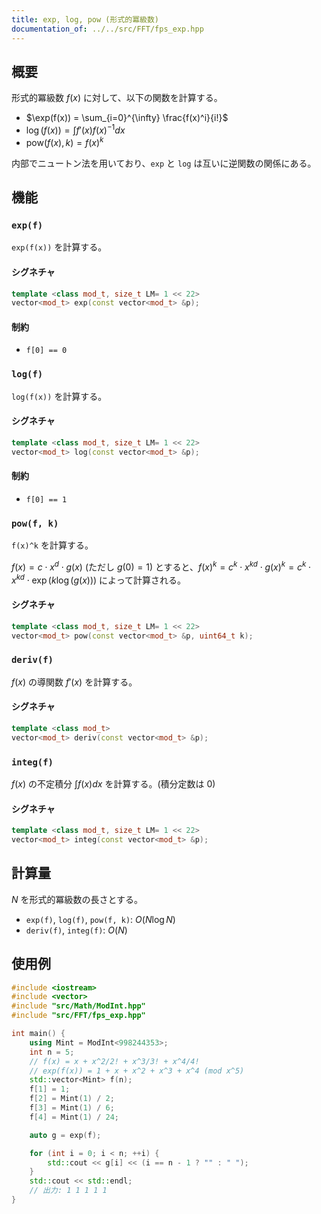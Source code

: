 ```yaml
---
title: exp, log, pow (形式的冪級数)
documentation_of: ../../src/FFT/fps_exp.hpp
---
```


## 概要
形式的冪級数 $f(x)$ に対して、以下の関数を計算する。

- $\exp(f(x)) = \sum_{i=0}^{\infty} \frac{f(x)^i}{i!}$
- $\log(f(x)) = \int f'(x) f(x)^{-1} dx$
- $\mathrm{pow}(f(x), k) = f(x)^k$

内部でニュートン法を用いており、`exp` と `log` は互いに逆関数の関係にある。

## 機能

### `exp(f)`
`exp(f(x))` を計算する。

#### シグネチャ
```cpp
template <class mod_t, size_t LM= 1 << 22>
vector<mod_t> exp(const vector<mod_t> &p);
```

#### 制約
- `f[0] == 0`

### `log(f)`
`log(f(x))` を計算する。

#### シグネチャ
```cpp
template <class mod_t, size_t LM= 1 << 22>
vector<mod_t> log(const vector<mod_t> &p);
```

#### 制約
- `f[0] == 1`

### `pow(f, k)`
`f(x)^k` を計算する。

$f(x) = c \cdot x^d \cdot g(x)$ (ただし $g(0)=1$) とすると、$f(x)^k = c^k \cdot x^{kd} \cdot g(x)^k = c^k \cdot x^{kd} \cdot \exp(k \log(g(x)))$ によって計算される。

#### シグネチャ
```cpp
template <class mod_t, size_t LM= 1 << 22>
vector<mod_t> pow(const vector<mod_t> &p, uint64_t k);
```

### `deriv(f)`
$f(x)$ の導関数 $f'(x)$ を計算する。

#### シグネチャ
```cpp
template <class mod_t>
vector<mod_t> deriv(const vector<mod_t> &p);
```

### `integ(f)`
$f(x)$ の不定積分 $\int f(x) dx$ を計算する。(積分定数は $0$)

#### シグネチャ
```cpp
template <class mod_t, size_t LM= 1 << 22>
vector<mod_t> integ(const vector<mod_t> &p);
```

## 計算量
$N$ を形式的冪級数の長さとする。
- `exp(f)`, `log(f)`, `pow(f, k)`: $O(N \log N)$
- `deriv(f)`, `integ(f)`: $O(N)$

## 使用例

```cpp
#include <iostream>
#include <vector>
#include "src/Math/ModInt.hpp"
#include "src/FFT/fps_exp.hpp"

int main() {
    using Mint = ModInt<998244353>;
    int n = 5;
    // f(x) = x + x^2/2! + x^3/3! + x^4/4!
    // exp(f(x)) = 1 + x + x^2 + x^3 + x^4 (mod x^5)
    std::vector<Mint> f(n);
    f[1] = 1;
    f[2] = Mint(1) / 2;
    f[3] = Mint(1) / 6;
    f[4] = Mint(1) / 24;

    auto g = exp(f);

    for (int i = 0; i < n; ++i) {
        std::cout << g[i] << (i == n - 1 ? "" : " ");
    }
    std::cout << std::endl;
    // 出力: 1 1 1 1 1
}
```
